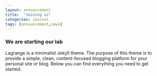 ```yaml
---
layout: announcement 
title:  "Joining us"
categories: journal
tags: [announcement,news]
---
```


### We are starting our lab

Lagrange is a minimalist Jekyll theme. The purpose of this theme is to provide a simple, clean, content-focused blogging platform for your personal site or blog. Below you can find everything you need to get started.

